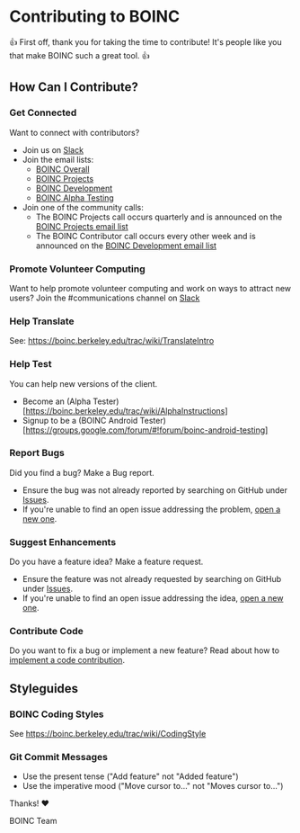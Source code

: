 # Contributing to BOINC
:+1: First off, thank you for taking the time to contribute! It's people like you that make BOINC such a great tool. :+1:

## How Can I Contribute?

### Get Connected
Want to connect with contributors?
* Join us on [Slack](https://join.slack.com/t/boincworkspace/shared_invite/enQtNzA3MTQ4NDA0Njc4LTM4NTEyZTY1MWEwZjAyNTVmOTg3NDA2NjVjZDQzMWQ3NmFjYTc4MTNkNTEyNjRkOTQ4MWU5Nzk3NzRhNTg0NDI)
* Join the email lists:
  * [BOINC Overall](https://groups.google.com/forum/#!forum/boinc_admin)
  * [BOINC Projects](https://groups.google.com/a/ssl.berkeley.edu/forum/#!forum/boinc_projects)
  * [BOINC Development](https://groups.google.com/a/ssl.berkeley.edu/forum/#!forum/boinc_dev)
  * [BOINC Alpha Testing](https://groups.google.com/a/ssl.berkeley.edu/forum/#!forum/boinc_alpha)
* Join one of the community calls:
  * The BOINC Projects call occurs quarterly and is announced on the [BOINC Projects email list](https://groups.google.com/a/ssl.berkeley.edu/forum/#!forum/boinc_projects)
  * The BOINC Contributor call occurs every other week and is announced on the [BOINC Development email list](https://groups.google.com/a/ssl.berkeley.edu/forum/#!forum/boinc_dev)

### Promote Volunteer Computing
Want to help promote volunteer computing and work on ways to attract new users? Join the #communications channel on [Slack](https://join.slack.com/t/boincworkspace/shared_invite/enQtNzA3MTQ4NDA0Njc4LTM4NTEyZTY1MWEwZjAyNTVmOTg3NDA2NjVjZDQzMWQ3NmFjYTc4MTNkNTEyNjRkOTQ4MWU5Nzk3NzRhNTg0NDI)  

### Help Translate
See: https://boinc.berkeley.edu/trac/wiki/TranslateIntro

### Help Test
You can help new versions of the client.  
* Become an (Alpha Tester)[https://boinc.berkeley.edu/trac/wiki/AlphaInstructions]
* Signup to be a (BOINC Android Tester)[https://groups.google.com/forum/#!forum/boinc-android-testing]

### Report Bugs
Did you find a bug? Make a Bug report.
* Ensure the bug was not already reported by searching on GitHub under [Issues](https://github.com/BOINC/boinc/issues).
* If you're unable to find an open issue addressing the problem, [open a new one](https://github.com/BOINC/boinc/issues/new).

### Suggest Enhancements
Do you have a feature idea? Make a feature request.
* Ensure the feature was not already requested by searching on GitHub under [Issues](https://github.com/BOINC/boinc/issues).
* If you're unable to find an open issue addressing the idea, [open a new one](https://github.com/BOINC/boinc/issues/new).

### Contribute Code
Do you want to fix a bug or implement a new feature?  Read about how to [implement a code contribution](https://github.com/BOINC/boinc-policy/blob/master/Development_Documents/Development_Workflow.md#2-implementation).

## Styleguides

### BOINC Coding Styles
See https://boinc.berkeley.edu/trac/wiki/CodingStyle

### Git Commit Messages
* Use the present tense ("Add feature" not "Added feature")
* Use the imperative mood ("Move cursor to..." not "Moves cursor to...")


Thanks! :heart:

BOINC Team
